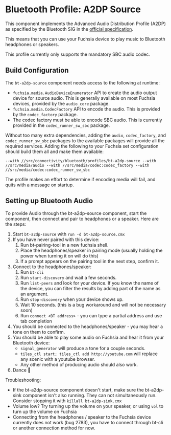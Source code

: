 # Bluetooth Profile: A2DP Source

This component implements the Advanced Audio Distribution Profile (A2DP) as
specified by the Bluetooth SIG in the [official specification](https://www.bluetooth.org/docman/handlers/downloaddoc.ashx?doc_id=457083).

This means that you can use your Fuchsia device to play music to Bluetooth
headphones or speakers.

This profile currently only supports the mandatory SBC audio codec.

## Build Configuration

The `bt-a2dp-source` component needs access to the following at runtime:
  - `fuchsia.media.AudioDeviceEnumerator` API to create the audio output device
     for source audio.  This is generally available on most Fuchsia devices,
     provided by the `audio_core` package.
  - `fuchsia.media.CodecFactory` API to encode the audio.  This is provided by
     the `codec_factory` package.
  - The codec factory must be able to encode SBC audio. This is currently
     provided in the `codec_runner_sw_sbc` package.

Without too many extra dependencies, adding the `audio`, `codec_factory`, and
`codec_runner_sw_sbc` packages to the available packages will provide all the
required services. Adding the following to your Fuchsia set configuration
should build them all and make them available:

`--with //src/connectivity/bluetooth/profiles/bt-a2dp-source --with //src/media/audio --with //src/media/codec:codec_factory --with //src/media/codec:codec_runner_sw_sbc`

The profile makes an effort to determine if encoding media will fail, and quits
with a message on startup.

## Setting up Bluetooth Audio

To provide Audio through the bt-a2dp-source component, start the component,
then connect and pair to headphones or a speaker.  Here are the steps:

1. Start `bt-a2dp-source` with `run -d bt-a2dp-source.cmx`
1. If you have never paired with this device:
    1. Run bt-pairing-tool in a new fuchsia shell.
    1. Place the headphones/speaker in pairing mode (usually holding the power when turning it on will do this)
    1. If a prompt appears on the pairing tool in the next step, confirm it.
1. Connect to the headphones/speaker:
    1. Run `bt-cli`
    1. Run `start-discovery` and wait a few seconds.
    1. Run `list-peers` and look for your device.  If you know the name of the device, you can filter the results by adding part of the name as an argument.
    1. Run `stop-discovery` when your device shows up.
    1. Wait 10 seconds. (this is a bug workaround and will not be necessary soon)
    1. Run `connect <BT address>` - you can type a partial address and use tab completion
1. You should be connected to the headphones/speaker - you may hear a tone on them to confirm.
1. You should be able to play some audio on Fuchsia and hear it from your Bluetooth device:
    - `signal_generator` will produce a tone for a couple seconds.
    - `tiles_ctl start; tiles_ctl add http://youtube.com` will replace any scenic with a youtube browser.
    - Any other method of producing audio should also work.
1. Dance 💃

Troubleshooting:

  * If the bt-a2dp-source component doesn't start, make sure the bt-a2dp-sink component isn't also running.
    They can not simultaneously run. Consider stopping it with `killall bt-a2dp-sink.cmx`
  * Volume low? Try turning up the volume on your speaker, or using `vol` to turn up the volume on Fuchsia
  * Connecting from the headphones / speaker to the Fuchsia device currently does not work (bug 2783),
    you have to connect through bt-cli or another connection method for now.


